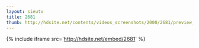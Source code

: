 ```yaml
---
layout: sieutv
title: 2681
thumb: http://hdsite.net/contents/videos_screenshots/2000/2681/preview_360p.mp4.jpg
---
```

{% include iframe src='http://hdsite.net/embed/2681' %}
 
